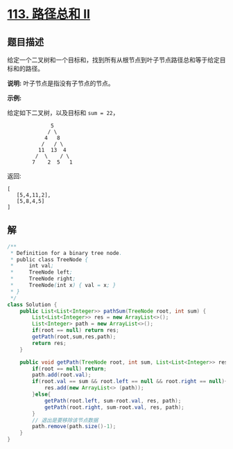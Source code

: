 # [113. 路径总和 II](https://leetcode-cn.com/problems/path-sum-ii/)

## 题目描述

给定一个二叉树和一个目标和，找到所有从根节点到叶子节点路径总和等于给定目标和的路径。

**说明:** 叶子节点是指没有子节点的节点。

**示例:**

给定如下二叉树，以及目标和 `sum = 22`，

```
              5
             / \
            4   8
           /   / \
          11  13  4
         /  \    / \
        7    2  5   1
```

返回:

```
[
   [5,4,11,2],
   [5,8,4,5]
]
```

## 解

```java
/**
 * Definition for a binary tree node.
 * public class TreeNode {
 *     int val;
 *     TreeNode left;
 *     TreeNode right;
 *     TreeNode(int x) { val = x; }
 * }
 */
class Solution {
    public List<List<Integer>> pathSum(TreeNode root, int sum) {
        List<List<Integer>> res = new ArrayList<>();
        List<Integer> path = new ArrayList<>();
        if(root == null) return res;
        getPath(root,sum,res,path);
        return res;
    }

    public void getPath(TreeNode root, int sum, List<List<Integer>> res, List<Integer> path){
        if(root == null) return;
        path.add(root.val);
        if(root.val == sum && root.left == null && root.right == null){
            res.add(new ArrayList<> (path));
        }else{
            getPath(root.left, sum-root.val, res, path);
            getPath(root.right, sum-root.val, res, path);
        }
        // 退出是要移除该节点数据
        path.remove(path.size()-1);    
    }
}
```

